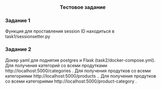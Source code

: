 <!-- PROJECT LOGO -->
<br />
<div align="center">
   <h3 align="center">Тестовое задание</h3>
</div>

<!-- ABOUT THE PROJECT -->
### Задание 1

Функция для проставления session ID находиться в task1/sessionsetter.py

### Задание 2

Докер yaml для поднятия postgres и Flask (task2/docker-compose.yml). 
Для получения категорий со всеми продутками http://localhost:5000/categories .
Для получения продутков со всеми категориями http://localhost:5000/products ..
Для получения продутков со всеми категориями http://localhost:5000/product-category .
